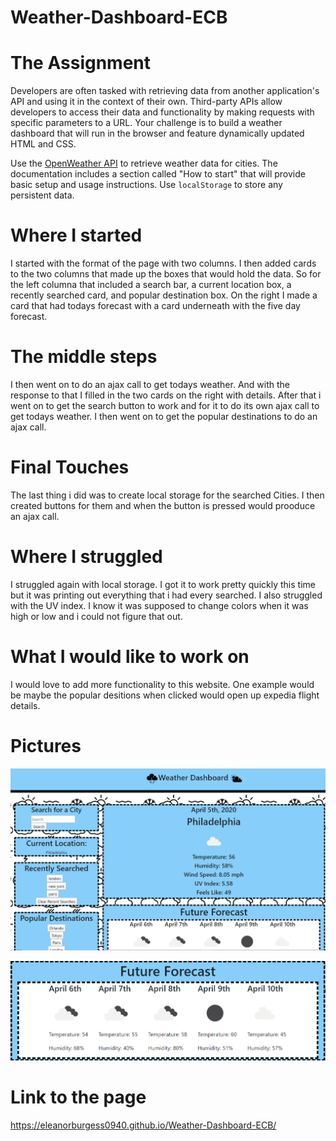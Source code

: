 # Weather-Dashboard-ECB

# The Assignment

Developers are often tasked with retrieving data from another application's API and using it in the context of their own. Third-party APIs allow developers to access their data and functionality by making requests with specific parameters to a URL. Your challenge is to build a weather dashboard that will run in the browser and feature dynamically updated HTML and CSS.

Use the [OpenWeather API](https://openweathermap.org/api) to retrieve weather data for cities. The documentation includes a section called "How to start" that will provide basic setup and usage instructions. Use `localStorage` to store any persistent data.

# Where I started

I started with the format of the page with two columns. I then added cards to the two columns that made up the boxes that would hold the data. So for the left columna that included a search bar, a current location box, a recently searched card, and popular destination box. On the right I made a card that had todays forecast with a card underneath with the five day forecast.

# The middle steps

I then went on to do an ajax call to get todays weather. And with the response to that I filled in the two cards on the right with details. After that i went on to get the search button to work and for it to do its own ajax call to get todays weather. I then went on to get the popular destinations to do an ajax call.

# Final Touches

The last thing i did was to create local storage for the searched Cities. I then created buttons for them and when the button is pressed would prooduce an ajax call.

# Where I struggled

I struggled again with local storage. I got it to work pretty quickly this time but it was printing out everything that i had every searched. I also struggled with the UV index. I know it was supposed to change colors when it was high or low and i could not figure that out.

# What I would like to work on

I would love to add more functionality to this website. One example would be maybe the popular desitions when clicked would open up expedia flight details.

# Pictures

![MainPage](./assets/images/mainPage.PNG)

![FiveDay](./assets/images/fiveDayForecast.PNG)

# Link to the page

https://eleanorburgess0940.github.io/Weather-Dashboard-ECB/
